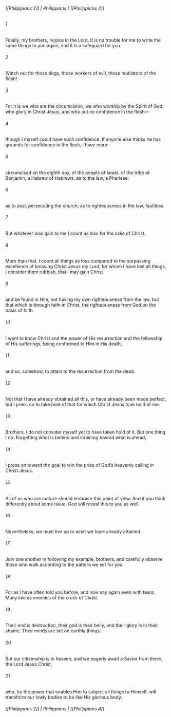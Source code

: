 ###### [[Philippians 2]] | Philippians | [[Philippians 4]]

###### 1
Finally, my brothers, rejoice in the Lord. It is no trouble for me to write the same things to you again, and it is a safeguard for you.
###### 2
Watch out for those dogs, those workers of evil, those mutilators of the flesh!
###### 3
For it is we who are the circumcision, we who worship by the Spirit of God, who glory in Christ Jesus, and who put no confidence in the flesh—
###### 4
though I myself could have such confidence. If anyone else thinks he has grounds for confidence in the flesh, I have more:
###### 5
circumcised on the eighth day, of the people of Israel, of the tribe of Benjamin; a Hebrew of Hebrews; as to the law, a Pharisee;
###### 6
as to zeal, persecuting the church; as to righteousness in the law, faultless.
###### 7
But whatever was gain to me I count as loss for the sake of Christ.
###### 8
More than that, I count all things as loss compared to the surpassing excellence of knowing Christ Jesus my Lord, for whom I have lost all things. I consider them rubbish, that I may gain Christ
###### 9
and be found in Him, not having my own righteousness from the law, but that which is through faith in Christ, the righteousness from God on the basis of faith.
###### 10
I want to know Christ and the power of His resurrection and the fellowship of His sufferings, being conformed to Him in His death,
###### 11
and so, somehow, to attain to the resurrection from the dead.
###### 12
Not that I have already obtained all this, or have already been made perfect, but I press on to take hold of that for which Christ Jesus took hold of me.
###### 13
Brothers, I do not consider myself yet to have taken hold of it. But one thing I do: Forgetting what is behind and straining toward what is ahead,
###### 14
I press on toward the goal to win the prize of God’s heavenly calling in Christ Jesus.
###### 15
All of us who are mature should embrace this point of view. And if you think differently about some issue, God will reveal this to you as well.
###### 16
Nevertheless, we must live up to what we have already attained.
###### 17
Join one another in following my example, brothers, and carefully observe those who walk according to the pattern we set for you.
###### 18
For as I have often told you before, and now say again even with tears: Many live as enemies of the cross of Christ.
###### 19
Their end is destruction, their god is their belly, and their glory is in their shame. Their minds are set on earthly things.
###### 20
But our citizenship is in heaven, and we eagerly await a Savior from there, the Lord Jesus Christ,
###### 21
who, by the power that enables Him to subject all things to Himself, will transform our lowly bodies to be like His glorious body.

###### [[Philippians 2]] | Philippians | [[Philippians 4]]
